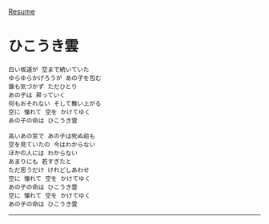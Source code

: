 [Resume](https://fuu.github.io/resume.html)

# ひこうき雲
```
白い坂道が 空まで続いていた
ゆらゆらかげろうが あの子を包む
誰も気づかず ただひとり
あの子は 昇っていく
何もおそれない そして舞い上がる
空に 憧れて 空を かけてゆく
あの子の命は ひこうき雲

高いあの窓で あの子は死ぬ前も
空を見ていたの 今はわからない
ほかの人には わからない
あまりにも 若すぎたと
ただ思うだけ けれどしあわせ
空に 憧れて 空を かけてゆく
あの子の命は ひこうき雲
空に 憧れて 空を かけてゆく
あの子の命は ひこうき雲
```
***

